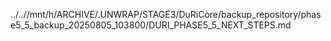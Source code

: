 ../..//mnt/h/ARCHIVE/.UNWRAP/STAGE3/DuRiCore/backup_repository/phase5_5_backup_20250805_103800/DURI_PHASE5_5_NEXT_STEPS.md